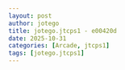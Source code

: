 ```yaml
---
layout: post
author: jotego
title: jotego.jtcps1 - e00420d
date: 2025-10-31
categories: [Arcade, jtcps1]
tags: [jotego.jtcps1]
---
```


